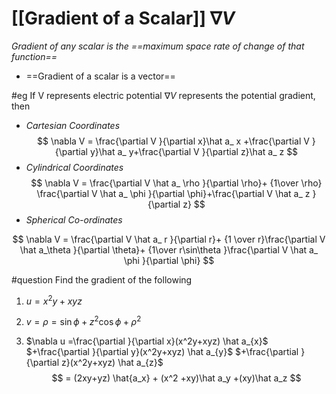 # [[Gradient of a Scalar]] $\nabla V$
*Gradient of any scalar is the ==maximum space rate of change of that function==*
- ==Gradient of a scalar is a vector==

#eg If V represents electric potential $\nabla V$ represents the potential gradient, then 

- *Cartesian Coordinates*
$$
\nabla V = \frac{\partial V  }{\partial x}\hat a_ x +\frac{\partial V  }{\partial y}\hat a_ y+\frac{\partial V }{\partial z}\hat a_ z 
$$
- *Cylindrical Coordinates*
$$
\nabla V = \frac{\partial V \hat a_ \rho }{\partial \rho}+ {1\over \rho} \frac{\partial V \hat a_ \phi }{\partial \phi}+\frac{\partial V \hat a_ z }{\partial z}
$$
- *Spherical Co-ordinates*

$$
\nabla V = \frac{\partial V \hat a_ r }{\partial r}+ {1 \over r}\frac{\partial V \hat a_\theta }{\partial \theta}+ {1\over r\sin\theta }\frac{\partial V \hat a_ \phi }{\partial \phi}
$$

#question
Find the gradient of the following 
1. $u=x^2y+xyz$
2. $v = \rho = \sin\phi + z^2\cos\phi + \rho^2$

1. $\nabla u =\frac{\partial }{\partial x}(x^2y+xyz) \hat a_{x}$
   $+\frac{\partial }{\partial y}(x^2y+xyz) \hat a_{y}$
    $+\frac{\partial }{\partial z}(x^2y+xyz) \hat a_{z}$ 
$$
= (2xy+yz) \hat{a_x} + (x^2 +xy)\hat a_y +(xy)\hat a_z
$$
